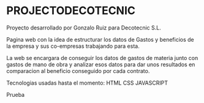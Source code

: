 # PROJECTODECOTECNIC

Proyecto desarrollado por Gonzalo Ruiz para Decotecnic S.L.

Pagina web con la idea de estructurar los datos de Gastos y beneficios de la empresa y sus co-empresas trabajando para esta.

La web se encargara de conseguir los datos de gastos de materia junto con gastos de mano de obra y analizar esos datos para dar unos resultados en comparacion al beneficio conseguido por cada contrato.

Tecnologias usadas hasta el momento:
    HTML
    CSS
    JAVASCRIPT

Prueba